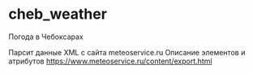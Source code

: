 # cheb_weather
Погода в Чебоксарах

Парсит данные XML с сайта meteoservice.ru
Описание элементов и атрибутов
https://www.meteoservice.ru/content/export.html
